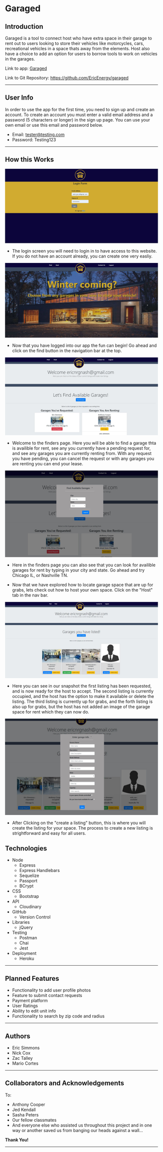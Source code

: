 # Garaged

## Introduction
Garaged is a tool to connect host who have extra space in their garage to rent out to users looking to store their vehicles like motorcycles, cars, recreational vehicles in a space thats away from the elements. Host also have a choice to add an option for users to borrow tools to work on vehicles in the garages. 

Link to app: [Garaged](https://garaged-app.herokuapp.com/)

Link to Git Repository: https://github.com/EricEnergy/garaged

---

## User Info

In order to use the app for the first time, you need to sign up and create an account. To create an account you must enter a valid email address and a password (5 characters or longer) in the sign up page. You can use your own email or use this email and password below.
- Email: tester@testing.com
- Password: Testing123

---


## How this Works
![loginscreen](images/b1.jpg)
- The login screen you will need to login in to have access to this website. If you do not have an account already, you can create one very easliy. 

![welcomepage](images/b2.jpg)
- Now that you have logged into our app the fun can begin! Go ahead and click on the find button in the navigation bar at the top. 

![findpage](images/b3.jpg)
- Welcome to the finders page. Here you will be able to find a garage thta is availible for rent, see any you currently have a pending request for, and see any garages you are currently renting from. With any request you have pending, you can cancel the request or with any garages you are renting you can end your lease.

![findtoolbar](images/b4.jpg)
- Here in the finders page you can also see that you can look for availible garages for rent by typing in your city and state. Go ahead and try Chicago IL, or Nashville TN.

- Now that we have explored how to locate garage space that are up for grabs, lets check out how to host your own space. Click on the "Host" tab in the nav bar.

![hostpage](images/b5.jpg)
-  Here you can see in our snapshot the first listing has been requested, and is now ready for the host to accept. The second listing is currently occupied, and the host has the option to make it available or delete the listing. The third listing is currently up for grabs, and the forth listing is also up for grabs, but the host has not added an image of the garage space for rent which they can now do. 


![hostpage](images/b6.jpg)
-  After Clicking on the "create a listing" button, this is where you will create the listing for your space. The process to create a new listing is strightforward and easy for all users. 

## Technologies
- Node
    - Express
    - Express Handlebars
    - Sequelize
    - Passport
    - BCrypt
- CSS
    - Bootstrap
- API
    - Cloudinary
- GitHub
    - Version Control
- Libraries
    - jQuery
- Testing
    - Postman
    - Chai
    - Jest
- Deployment
    - Heroku

---

## Planned Features

- Functionality to add user profile photos
- Feature to submit contact requests
- Payment platform
- User Ratings
- Ability to edit unit info
- Functionality to search by zip code and radius

---

## Authors
- Eric Simmons
- Nick Cox
- Zac Talley
- Mario Cortes

---

## Collaborators and Acknowledgements
To:
- Anthony Cooper
- Jed Kendall
- Sasha Peters
- Our fellow classmates
- And everyone else who assisted us throughout this project and in one way or another saved us from banging our heads against a wall...

**Thank You!**

---
